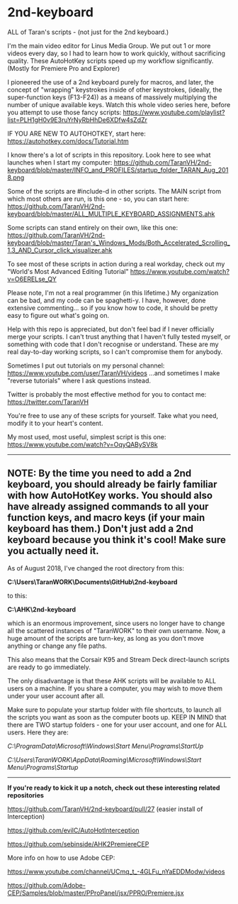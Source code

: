 # 2nd-keyboard
ALL of Taran's scripts - (not just for the 2nd keyboard.)

I'm the main video editor for Linus Media Group. We put out 1 or more videos every day, so I had to learn how to work quickly, without sacrificing quality.
These AutoHotKey scripts speed up my workflow significantly. (Mostly for Premiere Pro and Explorer)

I pioneered the use of a 2nd keyboard purely for macros, and later, the concept of "wrapping" keystrokes inside of other keystrokes, (ideally, the super-function keys (F13-F24)) as a means of massively multiplying the number of unique available keys. Watch this whole video series here, before you attempt to use those fancy scripts:
https://www.youtube.com/playlist?list=PLH1gH0v9E3ruYrNyRbHhDe6XDfw4sZdZr

IF YOU ARE NEW TO AUTOHOTKEY, start here:
https://autohotkey.com/docs/Tutorial.htm

I know there's a lot of scripts in this repository. Look here to see what launches when I start my computer:
https://github.com/TaranVH/2nd-keyboard/blob/master/INFO_and_PROFILES/startup_folder_TARAN_Aug_2018.png

Some of the scripts are #include-d in other scripts. The MAIN script from which most others are run, is this one - so, you can start here: https://github.com/TaranVH/2nd-keyboard/blob/master/ALL_MULTIPLE_KEYBOARD_ASSIGNMENTS.ahk

Some scripts can stand entirely on their own, like this one: https://github.com/TaranVH/2nd-keyboard/blob/master/Taran's_Windows_Mods/Both_Accelerated_Scrolling_1.3_AND_Cursor_click_visualizer.ahk

To see most of these scripts in action during a real workday, check out my "World's Most Advanced Editing Tutorial" https://www.youtube.com/watch?v=O6ERELse_QY

Please note, I'm not a real programmer (in this lifetime.) My organization can be bad, and my code can be spaghetti-y. I have, however, done extensive commenting... so if you know how to code, it should be pretty easy to figure out what's going on.

Help with this repo is appreciated, but don't feel bad if I never officially merge your scripts. I can't trust anything that I haven't fully tested myself, or something with code that I don't recognise or understand. These are my real day-to-day working scripts, so I can't compromise them for anybody. 

Sometimes I put out tutorials on my personal channel: https://www.youtube.com/user/TaranVH/videos ...and sometimes I make "reverse tutorials" where I ask questions instead.

Twitter is probably the most effective method for you to contact me: https://twitter.com/TaranVH

You're free to use any of these scripts for yourself. Take what you need, modify it to your heart's content.

My most used, most useful, simplest script is this one: https://www.youtube.com/watch?v=OqyQABySV8k

-----
NOTE:
By the time you need to add a 2nd keyboard, you should already be fairly familiar with how AutoHotKey works. You should also have already assigned commands to all your function keys, and macro keys (if your main keyboard has them.)
Don't just add a 2nd keyboard because you think it's cool! Make sure you actually need it.
-----

As of August 2018, I've changed the root directory from this:

**C:\Users\TaranWORK\Documents\GitHub\2nd-keyboard**

to this:

**C:\AHK\2nd-keyboard**

which is an enormous improvement, since users no longer have to change all the scattered instances of "TaranWORK" to their own username. Now, a huge amount of the scripts are turn-key, as long as you don't move anything or change any file paths.

This also means that the Corsair K95 and Stream Deck direct-launch scripts are ready to go immediately.

The only disadvantage is that these AHK scripts will be available to ALL users on a machine. If you share a computer, you may wish to move them under your user account after all.

Make sure to populate your startup folder with file shortcuts, to launch all the scripts you want as soon as the computer boots up. KEEP IN MIND that there are TWO startup folders - one for your user account, and one for ALL users. Here they are:

*C:\ProgramData\Microsoft\Windows\Start Menu\Programs\StartUp*

*C:\Users\TaranWORK\AppData\Roaming\Microsoft\Windows\Start Menu\Programs\Startup*

---

**If you're ready to kick it up a notch, check out these interesting related repositories**

https://github.com/TaranVH/2nd-keyboard/pull/27 (easier install of Interception)

https://github.com/evilC/AutoHotInterception

https://github.com/sebinside/AHK2PremiereCEP

More info on how to use Adobe CEP:

https://www.youtube.com/channel/UCmq_t_-4GLFu_nYaEDDModw/videos

https://github.com/Adobe-CEP/Samples/blob/master/PProPanel/jsx/PPRO/Premiere.jsx


